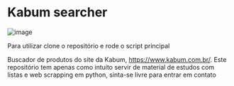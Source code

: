 <h1>Kabum searcher</h1>

![image](https://github.com/SamuelGMonte/Kabum-Searcher/assets/128179346/d3f19008-6e3f-40d6-9f58-994143cfc716)


Para utilizar clone o repositório e rode o script principal

Buscador de produtos do site da Kabum, https://www.kabum.com.br/.
Este repositório tem apenas como intuíto servir de material de estudos com listas e web scrapping em python, sinta-se livre para entrar em contato 
